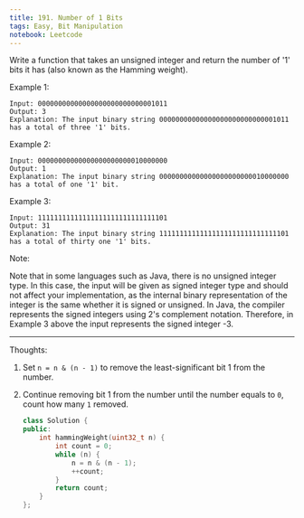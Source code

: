 ```yaml
---
title: 191. Number of 1 Bits
tags: Easy, Bit Manipulation
notebook: Leetcode
---
```


Write a function that takes an unsigned integer and return the number of '1' bits it has (also known as the Hamming weight).

 

Example 1:
```
Input: 00000000000000000000000000001011
Output: 3
Explanation: The input binary string 00000000000000000000000000001011 has a total of three '1' bits.
```
Example 2:
```
Input: 00000000000000000000000010000000
Output: 1
Explanation: The input binary string 00000000000000000000000010000000 has a total of one '1' bit.
```
Example 3:
```
Input: 11111111111111111111111111111101
Output: 31
Explanation: The input binary string 11111111111111111111111111111101 has a total of thirty one '1' bits.
```

Note:

Note that in some languages such as Java, there is no unsigned integer type. In this case, the input will be given as signed integer type and should not affect your implementation, as the internal binary representation of the integer is the same whether it is signed or unsigned.
In Java, the compiler represents the signed integers using 2's complement notation. Therefore, in Example 3 above the input represents the signed integer -3.

----------
Thoughts:
1. Set `n = n & (n - 1)` to remove the least-significant bit 1 from the number.
2. Continue removing bit 1 from the number until the number equals to `0`, count how many `1` removed.

    ```c++
    class Solution {
    public:
        int hammingWeight(uint32_t n) {
            int count = 0;
            while (n) {
                n = n & (n - 1);
                ++count;
            }
            return count;
        }
    };
    ```